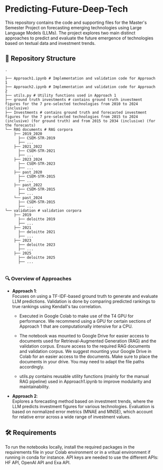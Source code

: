 # Predicting-Future-Deep-Tech

This repository contains the code and supporting files for the Master's Semester Project on forecasting emerging technologies using Large Language Models (LLMs). The project explores two main distinct approaches to predict and evaluate the future emergence of technologies based on textual data and investment trends.

## 📁 Repository Structure
```
.

├── Approach1.ipynb # Implementation and validation code for Approach 1
├── Approach2.ipynb # Implementation and validation code for Approach 2
├── utils.py # Utility functions used in Approach 1
├── ground truth investments # contains ground truth investment figures for the 7 pre-selected technologies from 2010 to 2024 (inclusive)
├── Investments # contains ground truth and forecasted investment figures for the 7 pre-selected technologies from 2015 to 2024 (inclusive) (for ground truth) and from 2015 to 2034 (inclusive) (for the forecasts)
└── RAG documents # RAG corpora
    ├── 2019_2020
      ├── CSEM-STR-2019
      ├── ...
    ├── 2021_2022
      ├── CSEM-STR-2021
      ├── ...
    ├── 2023_2024
      ├── CSEM-STR-2023
      ├── ...
    ├── past_2020
      ├── CSEM-STR-2015
      ├── ...
    ├── past_2022
      ├── CSEM-STR-2015
      ├── ...
    └── past_2024
      ├── CSEM-STR-2015
      ├── ...
└── validation # validation corpora
    ├── 2019
      ├── deloitte 2019
      ├── ...
    ├── 2021
      ├── deloitte 2021
      ├── ...
    ├── 2023
      ├── deloitte 2023
      ├── ...
    ├── 2025
      ├── deloitte 2025
      ├── ...


```
### 🔍 Overview of Approaches

- **Approach 1**:  
  Focuses on using a TF-IDF-based ground truth to generate and evaluate LLM predictions. Validation is done by comparing predicted rankings to true rankings using Kendall's tau correlation.  
  - Executed in Google Colab to make use of the T4 GPU for performance. We recommend using a GPU for certain sections of Approach 1 that are computationally intensive for a CPU.
  - The notebook was mounted to Google Drive for easier access to documents used for Retrieval-Augmented Generation (RAG) and the validation corpus. Ensure access to the required RAG documents and validation corpus. We suggest mounting your Google Drive in Colab for an easier access to the documents. Make sure to place the documents in your drive. You may need to adapt the file paths accordingly. 

  - utils.py contains reusable utility functions (mainly for the manual RAG pipeline) used in Approach1.ipynb to improve modularity and maintainability.

- **Approach 2**:  
  Explores a forecasting method based on investment trends, where the LLM predicts investment figures for various technologies. Evaluation is based on normalized error metrics (MNAE and MNSE), which account for relative error across a wide range of investment values.

## 🛠 Requirements

To run the notebooks locally, install the required packages in the requirements file in your Colab environment or in a vritual environment if running in conda for instance. 
API keys are needed to use the different APIs: HF API, OpenAI API and Exa API.

